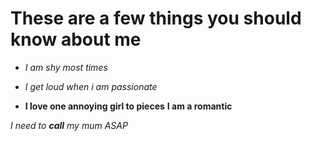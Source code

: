 # These are a few things you should know about me
- *I am shy most times*
- _I get loud when i am passionate_

- **I love one annoying girl to pieces**
__I am a romantic__

_I need to **call** my mum ASAP_
